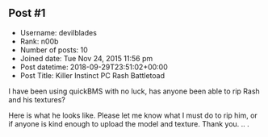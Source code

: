 ## Post #1
- Username: devilblades
- Rank: n00b
- Number of posts: 10
- Joined date: Tue Nov 24, 2015 11:56 pm
- Post datetime: 2018-09-29T23:51:02+00:00
- Post Title: Killer Instinct PC Rash Battletoad

I have been using quickBMS with no luck, has anyone been able to rip Rash and his textures?

Here is what he looks like. Please let me know what I must do to rip him, or if anyone is kind enough to upload the model and texture.  Thank you.
..
.
